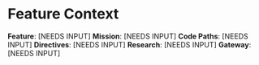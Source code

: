 # Feature Context

**Feature**: [NEEDS INPUT]
**Mission**: [NEEDS INPUT]
**Code Paths**: [NEEDS INPUT]
**Directives**: [NEEDS INPUT]
**Research**: [NEEDS INPUT]
**Gateway**: [NEEDS INPUT]